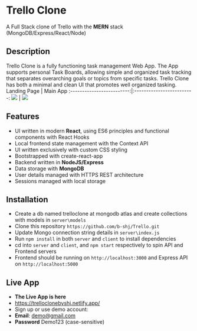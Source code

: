 # Trello Clone
A Full Stack clone of Trello with the __MERN__ stack (MongoDB/Express/React/Node)

## Description
Trello Clone is a fully functioning task management Web App. The App supports personal Task Boards, allowing 
simple and organized task tracking that separates overarching goals or topics from specific tasks. Trello Clone
has both a minimal and clean UI that promotes well organized tasking.
Landing Page             |  Main App
:-------------------------:|:-------------------------:
![](https://dl.dropboxusercontent.com/s/1kfggoalknf4nfq/Trello%20Landing%20Page.png?dl=0)  |  ![](https://github.com/b-shj/Trello/assets/81804438/d547fee6-d4c7-451d-bd9c-092ae805fb6f)


## Features
* UI written in modern __React__, using ES6 principles and functional components with React Hooks
* Local frontend state management with the Context API
* UI written exclusively with custom CSS styling 
* Bootstrapped with create-react-app
* Backend written in __NodeJS/Express__
* Data storage with __MongoDB__
* User details managed with HTTPS REST architecture
* Sessions managed with local storage

## Installation
* Create a db named trelloclone at mongodb atlas and create collections with models in ```server\models```
* Clone this repository ```https://github.com/b-shj/Trello.git```
* Update Mongo connection string details in ```server\index.js```
* Run ```npm install``` in both ```server``` and ```client``` to install dependencies
* cd into ```server``` and ```client```, and ```npm start``` respectively to spin API and Frontend servers
* Frontend should be running on ```http://localhost:3000``` and Express API on ```http://localhost:5000```

## Live App
* __The Live App is here__
* https://trelloclonebyshj.netlify.app/
* Sign up or use demo account:
* __Email__: demo@gmail.com
* __Password__ Demo123 (case-sensitive)
